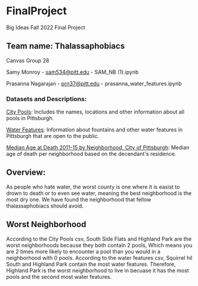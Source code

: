 # FinalProject
Big Ideas Fall 2022 Final Project

## Team name: Thalassaphobiacs 

Canvas Group 28

Samy Monroy - sam534@pitt.edu - SAM_NB (1).ipynb

Prasanna Nagarajan - prn37@pitt.edu - prasanna_water_features.ipynb

### Datasets and Descriptions: 
[City Pools](https://data.wprdc.org/dataset/city-pools/resource/5cc254fe-2cbd-4912-9f44-2f95f0beea9a): Includes the names, locations and other information about all pools in Pittsburgh. 

[Water Features](https://data.wprdc.org/dataset/city-water-features/resource/513290a6-2bac-4e41-8029-354cbda6a7b7): Information about fountains and other water features in Pittsburgh that are open to the public. 

[Median Age at Death 2011-15 by Neighborhood, City of Pittsburgh](https://data.wprdc.org/dataset/median-age-death/resource/c2e1500a-a12a-4e91-be94-76c6a892b7e2): Median age of death per neighborhood based on the decendant's residence. 

## Overview: 
As people who hate water, the worst county is one where it is easist to drown to death or to even see water, meaning the best neighborhood is the most dry one. We have found the neighborhood that fellow thalassaphobiacs should avoid. 

## Worst Neighborhood
According to the City Pools csv, South Side Flats and Highland Park are the worst neighborhoods because they both contain 2 pools, Which means you are 2 times more likely to encounter a pool than you would in a neighborhood with 0 pools. According to the water features csv, Squirrel hil South and Highland Park contain the most water features. Therefore, Highland Park is the worst neighborhood to live in becuase it has the most pools and the second most water features. 
